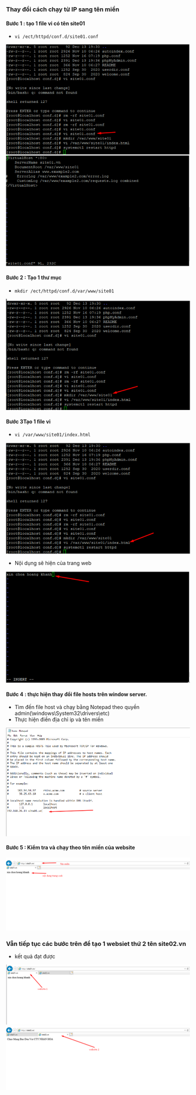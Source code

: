 ### Thay đổi cách chạy từ IP sang tên miền
#### Bước 1 : tạo 1 file vi có tên site01
- `vi /ect/httpd/conf.d/site01.conf`
<img src ="../img/01.png">
<img src ="../img/02.png">

#### Bước 2 : Tạo 1 thư mục 
- `mkdir /ect/httpd/conf.d/var/www/site01`
<img src ="../img/03.png">

#### Bước 3Tạo 1 file vi 
- `vi /var/www/site01/index.html`
<img src ="../img/04.png">
    
- Nội dụng sẽ hiện của trang web 
<img src ="../img/05.png">

#### Bước 4 : thực hiện thay đổi file hosts trên window server.
- Tìm đến file host và chạy bằng Notepad theo quyền admin(\windows\System32\drivers\etc)
- Thực hiện điền địa chỉ ip và tên miền
<img src ="../img/06.png">

#### Bước 5 : Kiểm tra và chạy theo tên miền của website
<img src ="../img/07.png">
 
### Vẫn tiếp tục các bước trên để tạo 1 websiet thứ 2 tên site02.vn
- kết quả đạt được
<img src ="../img/08.png">
<img src ="../img/09.png">

